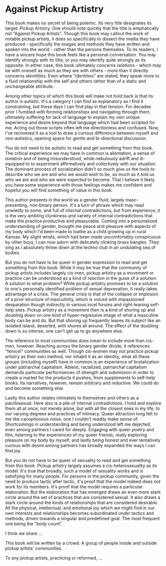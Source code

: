 # Against Pickup Artistry

This book makes no secret of being polemic. Its very title designates its target: Pickup Artistry. One should note quickly that the title is emphatically not "Against Pickup Artists". Though this book may callout the work of notable pickup artists, it does so specifically to dissect the media they have produced - specifically the images and methods they have written and spoken into the world - rather than the persons themseles. To its readers, I have a sincere hope this book feels like a personal conversation. You may identify strongly with its title, or you may identify quite strongly as its opposite. In either case, this book ultimately concerns _relations_ - which may be with oneself as much as they are with others - more than it directly concerns _identitites_. Even where "identities" are stated, they speak more to a fluid relationship with the self and others rather than of a static and unchangeable attribute.

Among other topics of which this book will make not hold back is that its author is autistic. It's a category I can find as explanatory as I find it constraining, but these days I can find play in that tension. For decades prior I fumbled with forming relationships and navigating through them, ultimately suffering for lack of language to explain my own unique experience and desire beyond that language which had been scripted for me. Acting out those scripts often left me directionless and confused. Now, I've recovered it as a tool to draw a curious difference between myself and non-autistics, opening space for gentle and bi-directional discussion.

You do not need to be autistic to read and get something from this book. The critical experience we may have in common is alientation, a sense of isolation and of being misunderstood, while nebulously adrift and ill-equipped to to experiment affirmatively and collectively with our situation. The dominant process of socialization didn't so much give us the tools to describe who we are and who we would wish to be, so much as it _told_ us who we are and who we were _expected_ to become. That I believe it likely you have some experience with those feelings makes me confident and hopeful you will find something of value in this book.

This author presents in the world as a gender fluid, largely masc-presenting, non-binary person. It's a turn of phrase which may read unwieldy to some, and full of internal contradictions, but from experience, it is the very ambling clunkiness and variety of internal contradictions that make the practice productive and pleasurable. Coming into a personalized understanding of gender, brought me peace and pleasure with aspects of my body which I'd been made to loathe as a child growing up in rural Kansas. My slight wrists, which had been made uncomfortably conspicuous by other boys, I can now adorn with delicately clinking brass bangles. They sing as I absolutely throw down at the techno club in an undulating sea of bodies. 

But you do not have to be queer in gender expression to read and get something from this book. While it may be true that the community of pickup artists includes largely cis-men, pickup artistry as a movement or practice can be understood as a kind of _reaction_ in the guise of a _solution_. A solution to what problem? While pickup artistry promises to be a solution to one's personally identified problem of sexual deprevation, it really takes advantage of a crisis. The general crisis is that of the collapse or implosion of a prior structure of masculinity, which is voiced with impassioned desparation though indirectly in various incel forums and right-leaning self-help sites. Pickup artistry as a movement then is a kind of shoring up and doubling down on one kind of hyper-regressive image of what a masculine body can be and do. But that shoring up frequently leaves its subject like an isolated island, deserted, with shores all around. The effect of the doubling down is so intense, one can't get up to go anywhere else.

The reference to incel communities does mean to include more than cis-men, however. Reaching across the binary gender divide, it references "femcel" communities as well. Though cis-women may not practice pickup artistry as their own method, nor inhabit it as an identity, what all these groups (including myself) have in common is an experience of brutalization under patriarchal capitalism. Ableist, racialized, patriarchal capitalism demands particular performances of strength and submission in order to create a market for the products it pushes, from supplements to self-help books. Its narratives, however, remain arbitrary and reductive. We could do and become something else.

Lastly this author relates intimately to themselves and others as a pan/bisexual. Here also is a pile of internal contradictions. I hold and explore them all at once, not merely alone, but with all the closest ones in my life, to our varying degrees and practices of intimacy. Queer attraction long felt to me like cacophonous noise, one I couldn't readily make sense of. Shortcomings in understanding and being understood left me dejected, even among partners I cared for deeply. Engaging with queer poetry and film, listening to the experiences of my queer friends, really exploring pleasure on my body by myself, and lastly being honest and ever tentatively curious with desire among partners has broadly expanded the ways I can find joy. 

But you do not have to be queer of sexuality to read and get something from this book. Pickup artistry largely assumes a cis-heterosexuality as its model. It's true that broadly, such a model of sexuality works and is satisfying for many people. For persons in the pickup community, given the need to produce tactic after tactic, it's proof that the model indeed does _not_ work for its members. It's proof that the model requires a particular elaboration. But the elaboration that has emerged draws an even more stark circle around the set of practices that are considered sexual. It also draws a stark circle around the kinds of relationships that are considered desirable. All the physical, intellectual, and emotional joy which we might find in our own interests and relationships becomes subordinated under tactics and methods, driven towards a singular and predefined goal. The most frequent one being the "body count".

I think we share ...

This book will be written by a crowd. A group of people inside and outside pickup artists' communities

To any pickup artists, practicing or reformed, ...

